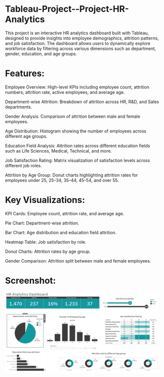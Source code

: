 # Tableau-Project--Project-HR-Analytics


This project is an interactive HR analytics dashboard built with Tableau, designed to provide insights into employee demographics, attrition patterns, and job satisfaction. The dashboard allows users to dynamically explore workforce data by filtering across various dimensions such as department, gender, education, and age groups.

# Features:

Employee Overview: High-level KPIs including employee count, attrition numbers, attrition rate, active employees, and average age.

Department-wise Attrition: Breakdown of attrition across HR, R&D, and Sales departments.

Gender Analysis: Comparison of attrition between male and female employees.

Age Distribution: Histogram showing the number of employees across different age groups.

Education Field Analysis: Attrition rates across different education fields such as Life Sciences, Medical, Technical, and more.

Job Satisfaction Rating: Matrix visualization of satisfaction levels across different job roles.

Attrition by Age Group: Donut charts highlighting attrition rates for employees under 25, 25–34, 35–44, 45–54, and over 55.

# Key Visualizations:

KPI Cards: Employee count, attrition rate, and average age.

Pie Chart: Department-wise attrition.

Bar Chart: Age distribution and education field attrition.

Heatmap Table: Job satisfaction by role.

Donut Charts: Attrition rates by age group.

Gender Comparison: Attrition split between male and female employees.

# Screenshot:
![Dashboard Screenshot](Dashboard.png)
